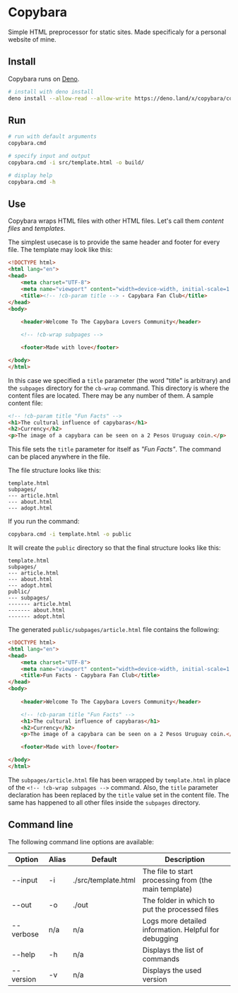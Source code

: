 # Copybara

Simple HTML preprocessor for static sites. Made specificaly for a personal website of mine.

## Install

Copybara runs on [Deno](https://deno.land/).

```bash
# install with deno install
deno install --allow-read --allow-write https://deno.land/x/copybara/copybara.ts
```

## Run

```bash
# run with default arguments
copybara.cmd

# specify input and output
copybara.cmd -i src/template.html -o build/

# display help
copybara.cmd -h
```

## Use

Copybara wraps HTML files with other HTML files. Let's call them _content files_ and _templates_.

The simplest usecase is to provide the same header and footer for every file. The template may look like this:

```html
<!DOCTYPE html>
<html lang="en">
<head>
    <meta charset="UTF-8">
    <meta name="viewport" content="width=device-width, initial-scale=1.0">
    <title><!-- !cb-param title --> - Capybara Fan Club</title>
</head>
<body>
    
    <header>Welcome To The Capybara Lovers Community</header>

    <!-- !cb-wrap subpages -->

    <footer>Made with love</footer>

</body>
</html>
```

In this case we specified a `title` parameter (the word "title" is arbitrary) and the  `subpages` directory for the `cb-wrap` command. 
This directory is where the content files are located. 
There may be any number of them. A sample content file:

```html
<!-- !cb-param title "Fun Facts" -->
<h1>The cultural influence of capybaras</h1>
<h2>Currency</h2>
<p>The image of a capybara can be seen on a 2 Pesos Uruguay coin.</p>
```

This file sets the `title` parameter for itself as _"Fun Facts"_. The command can be placed anywhere in the file.

The file structure looks like this:

```
template.html
subpages/
--- article.html
--- about.html
--- adopt.html
```

If you run the command:

```bash
copybara.cmd -i template.html -o public
```

It will create the `public` directory so that the final structure looks like this:

```
template.html
subpages/
--- article.html
--- about.html
--- adopt.html
public/
--- subpages/
------- article.html
------- about.html
------- adopt.html
```

The generated `public/subpages/article.html` file contains the following:

```html
<!DOCTYPE html>
<html lang="en">
<head>
    <meta charset="UTF-8">
    <meta name="viewport" content="width=device-width, initial-scale=1.0">
    <title>Fun Facts - Capybara Fan Club</title>
</head>
<body>
    
    <header>Welcome To The Capybara Lovers Community</header>

    <!-- !cb-param title "Fun Facts" -->
    <h1>The cultural influence of capybaras</h1>
    <h2>Currency</h2>
    <p>The image of a capybara can be seen on a 2 Pesos Uruguay coin.</p>

    <footer>Made with love</footer>

</body>
</html>
```

The `subpages/article.html` file has been wrapped by `template.html` in place of the `<!-- !cb-wrap subpages -->` command. Also, the `title` parameter declaration has been replaced by the `title` value set in the content file.
The same has happened to all other files inside the `subpages` directory.

## Command line

The following command line options are available:

Option | Alias | Default | Description
--- | --- | --- | ---
--input | -i | ./src/template.html | The file to start processing from (the main template)
--out | -o | ./out | The folder in which to put the processed files
--verbose | n/a | n/a | Logs more detailed information. Helpful for debugging
--help | -h | n/a | Displays the list of commands
--version | -v | n/a | Displays the used version
